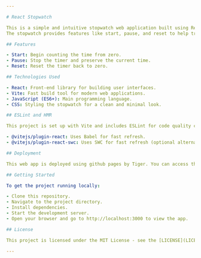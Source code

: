 ```yaml
---

# React Stopwatch 

This is a simple and intuitive stopwatch web application built using React and Vite.
The stopwatch provides features like start, pause, and reset to help track time effortlessly.

## Features

- Start: Begin counting the time from zero.
- Pause: Stop the timer and preserve the current time.
- Reset: Reset the timer back to zero.

## Technologies Used

- React: Front-end library for building user interfaces.
- Vite: Fast build tool for modern web applications.
- JavaScript (ES6+): Main programming language.
- CSS: Styling the stopwatch for a clean and minimal look.

## ESLint and HMR

This project is set up with Vite and includes ESLint for code quality checks and Hot Module Replacement (HMR) for fast refresh during development.

- @vitejs/plugin-react: Uses Babel for fast refresh.
- @vitejs/plugin-react-swc: Uses SWC for fast refresh (optional alternative).

## Deployment

This web app is deployed using github pages by Tiger. You can access the live version of the app at https://surajprojects.github.io/stopwatch-react

## Getting Started

To get the project running locally:

- Clone this repository.
- Navigate to the project directory.
- Install dependencies.
- Start the development server.
- Open your browser and go to http://localhost:3000 to view the app.

## License

This project is licensed under the MIT License - see the [LICENSE](LICENSE) file for details.

---
```

